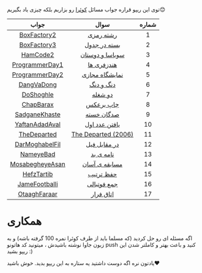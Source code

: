 توی این ریپو قراره جواب مسائل [کوئرا](https://quera.ir "کوِئرا") رو بزاریم بلکه چیزی یاد بگیریم😊 

|                                                           جواب                                                           |                            سوال                             | شماره | 
|:------------------------------------------------------------------------------------------------------------------------:|:-----------------------------------------------------------:|:-----:|
|       [BoxFactory2](https://github.com/Special-N9NE/quera_solution/blob/master/src/BoxFactory2.java "BoxFactory2")       |      [رشته رمزی](https://quera.ir/problemset/106796/)       |   1   |
|       [BoxFactory3](https://github.com/Special-N9NE/quera_solution/blob/master/src/BoxFactory3.java "BoxFactory3")       |     [بسته در جدول](https://quera.ir/problemset/106797/)     |   2   |
|           [HamCode2](https://github.com/Special-N9NE/quera_solution/blob/master/src/HamCode2.java "HamCode2")            |   [سوباسا و دوستان](https://quera.ir/problemset/108669/)    |   3   |
|  [ProgrammerDay1](https://github.com/Special-N9NE/quera_solution/blob/master/src/ProgrammerDay1.java "ProgrammerDay1")   |      [هندزفری ها](https://quera.ir/problemset/110014/)      |   4   |
|  [ProgrammerDay2](https://github.com/Special-N9NE/quera_solution/blob/master/src/ProgrammerDay2.java "ProgrammerDay2")   |    [نمایشگاه مجازی](https://quera.ir/problemset/110015/)    |   5   |
|        [DangVaDong](https://github.com/Special-N9NE/quera_solution/blob/master/src/DangVaDong.java "DangVaDong")         |      [دنگ و دنگ](https://quera.ir/problemset/127290/)       |   6   |
|          [DoShoghle](https://github.com/Special-N9NE/quera_solution/blob/master/src/DoShoghle.java "DoShoghle")          |       [دو شغله](https://quera.ir/problemset/111990/)        |   7   |
|          [ChapBarax](https://github.com/Special-N9NE/quera_solution/blob/master/src/ChapBarax.java "ChapBarax")          |       [چاپ برعکس](https://quera.ir/problemset/3405/)        |   8   |
|    [SadganeKhaste](https://github.com/Special-N9NE/quera_solution/blob/master/src/SadganeKhaste.java "SadganeKhaste")    |       [صدگان خسته](https://quera.ir/problemset/3406/)       |   9   |
|  [YaftanAdadAval](https://github.com/Special-N9NE/quera_solution/blob/master/src/YaftanAdadAval.java "YaftanAdadAval")   |      [یافتن عدد اول](https://quera.ir/problemset/593/)      |  10   |
|       [TheDeparted](https://github.com/Special-N9NE/quera_solution/blob/master/src/TheDeparted.java "TheDeparted")       | [The Departed (2006)](https://quera.org/problemset/132251/) |  11   |
|  [DarMoghabelFil](https://github.com/Special-N9NE/quera_solution/blob/master/src/DarMoghabelFil.java "DarMoghabelFil")   |     [در مقابل فیل](https://quera.org/problemset/3030/)      |  12   |
|          [NameyeBad](https://github.com/Special-N9NE/quera_solution/blob/master/src/NameyeBad.java "NameyeBad")          |       [نامه ی بد](https://quera.org/problemset/7609/)       |  13   |
| [MosabegheyeAsan](https://github.com/Special-N9NE/quera_solution/blob/master/src/MosabegheyeAsan.java "MosabegheyeAsan") |     [مسابقه ی آسان](https://quera.org/problemset/2439/)     |  14   |
|        [HefzTartib](https://github.com/Special-N9NE/quera_solution/blob/master/src/HefzTartib.java "HefzTartib")         |       [حفظ ترتیب](https://quera.org/problemset/1359/)       |  15   |
|    [JameFootballi](https://github.com/Special-N9NE/quera_solution/blob/master/src/JameFootballi.java "JameFootballi")    |      [جمع فوتبالی](https://quera.org/problemset/1359/)      |  16   |
|     [OtaaghFaraar](https://github.com/Special-N9NE/quera_solution/blob/master/src/OtaaghFaraar.java "OtaaghFaraar")      |      [اتاق فرار](https://quera.org/problemset/123801/)      |  17   |

# همکاری
اگه مسئله ای رو حل کردید (که مسلما باید از طرف کوِئرا نمره 100 گرفته باشه) و به زبون جاوا نوشته باشیدش ، میتونید کد هاتونو push کنید و باعث بهتر و کاملتر شدن این ریپو بشید  :)

یادتون نره اگه دوست داشتید یه ستاره به این ریپو بدید. خوش باشید❤️ 
